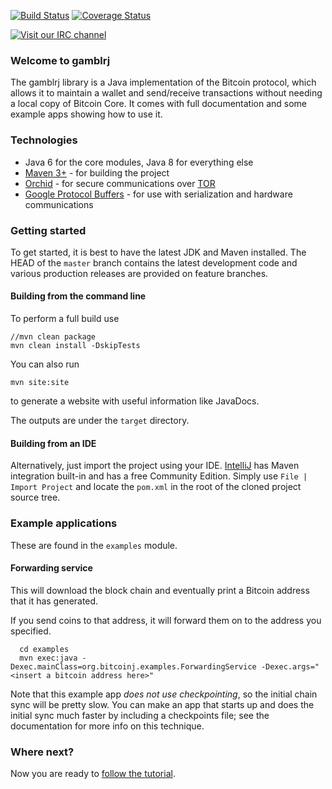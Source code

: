 [![Build Status](https://travis-ci.org/bitcoinj/bitcoinj.png?branch=master)](https://travis-ci.org/bitcoinj/bitcoinj)   [![Coverage Status](https://coveralls.io/repos/bitcoinj/bitcoinj/badge.png?branch=master)](https://coveralls.io/r/bitcoinj/bitcoinj?branch=master) 

[![Visit our IRC channel](https://kiwiirc.com/buttons/irc.freenode.net/bitcoinj.png)](https://kiwiirc.com/client/irc.freenode.net/bitcoinj)

### Welcome to gamblrj

The gamblrj library is a Java implementation of the Bitcoin protocol, which allows it to maintain a wallet and send/receive transactions without needing a local copy of Bitcoin Core. It comes with full documentation and some example apps showing how to use it.

### Technologies

* Java 6 for the core modules, Java 8 for everything else
* [Maven 3+](http://maven.apache.org) - for building the project
* [Orchid](https://github.com/subgraph/Orchid) - for secure communications over [TOR](https://www.torproject.org)
* [Google Protocol Buffers](https://github.com/google/protobuf) - for use with serialization and hardware communications

### Getting started

To get started, it is best to have the latest JDK and Maven installed. The HEAD of the `master` branch contains the latest development code and various production releases are provided on feature branches.

#### Building from the command line

To perform a full build use
```
//mvn clean package
mvn clean install -DskipTests
```
You can also run
```
mvn site:site
```
to generate a website with useful information like JavaDocs.

The outputs are under the `target` directory.

#### Building from an IDE

Alternatively, just import the project using your IDE. [IntelliJ](http://www.jetbrains.com/idea/download/) has Maven integration built-in and has a free Community Edition. Simply use `File | Import Project` and locate the `pom.xml` in the root of the cloned project source tree.

### Example applications

These are found in the `examples` module.

#### Forwarding service

This will download the block chain and eventually print a Bitcoin address that it has generated.

If you send coins to that address, it will forward them on to the address you specified.

```
  cd examples
  mvn exec:java -Dexec.mainClass=org.bitcoinj.examples.ForwardingService -Dexec.args="<insert a bitcoin address here>"
```

Note that this example app *does not use checkpointing*, so the initial chain sync will be pretty slow. You can make an app that starts up and does the initial sync much faster by including a checkpoints file; see the documentation for
more info on this technique.

### Where next?

Now you are ready to [follow the tutorial](https://bitcoinj.github.io/getting-started).

